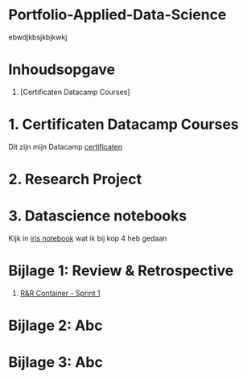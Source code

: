 # Portfolio-Applied-Data-Science
ebwdjkbsjkbjkwkj

# Inhoudsopgave
1. [Certificaten Datacamp Courses]


# 1. Certificaten Datacamp Courses
Dit zijn mijn Datacamp [certificaten](https://github.com/akram090/Portfolio-Applied-Data-Science/tree/main/Certficaten)

# 2. Research Project



# 3. Datascience notebooks 
Kijk in [iris notebook](https://github.com/akram090/Portfolio-Applied-Data-Science/blob/main/Datascience%20notebooks/iris-classification-random-forest-Akram.ipynb) wat ik bij kop 4 heb gedaan



# Bijlage 1: Review & Retrospective
1. [R&R Container - Sprint 1](https://github.com/akram090/Portfolio-Applied-Data-Science/blob/main/Review%20%26%20Retrospectives/R%26R%20Sprint%201.md)

# Bijlage 2: Abc

# Bijlage 3: Abc
